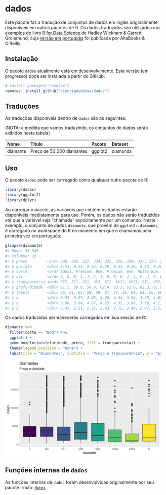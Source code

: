 
<!-- README.md is generated from README.Rmd. Please edit that file -->

# dados

<!-- badges: start -->

<!-- badges: end -->

Este pacote faz a tradução de conjuntos de dados em inglês originalmente
disponíveis em outros pacotes de R. Os dados traduzidos são utilizados
nos exemplos do livro [R for Data Science](https://r4ds.had.co.nz/) de
Hadley Wickham & Garrett Grolemund, cuja [versão em
português](https://www.altabooks.com.br/produto/r-para-data-science-importe-arrume-transforme-visualize-e-modele-dados/)
foi publicada por AltaBooks & O’Reilly.

## Instalação

O pacote `dados` atualmente está em desenvolvimento. Esta versão (em
progresso) pode ser instalada a partir do GitHub:

``` r
# install.packages("remotes")
remotes::install_github("cienciadedatos/dados")
```

## Traduções

As traduções disponíveis dentro de `dados` são as seguintes:

(NOTA: a medida que vamos traduzindo, os conjuntos de dados serão
exibidos nesta tabela)

| Nome     | Título                    | Pacote  | Dataset  |
| :------- | :------------------------ | :------ | :------- |
| diamante | Preço de 50.000 diamantes | ggplot2 | diamonds |

## Uso

O pacote `dados` pode ser carregado como qualquer outro pacote de R:

``` r
library(dados)
library(ggplot2)
library(dplyr)
```

Ao carregar o pacote, as variáveis que contém os dados estarão
disponíveis imediatamente para uso. Porém, os dados não serão
traduzidos até que a variável seja “chamada” explicitamente por um
comando. Neste exemplo, o conjunto de dados `diamante`, que provém de
`ggplot2::diamonds`, é carregado no *workspace* do R no momento em que o
chamamos pela primeira vez em português:

``` r
glimpse(diamante)
#> Rows: 53,940
#> Columns: 10
#> $ preco         <int> 326, 326, 327, 334, 335, 336, 336, 337, 337, 338, 339, …
#> $ quilate       <dbl> 0.23, 0.21, 0.23, 0.29, 0.31, 0.24, 0.24, 0.26, 0.22, 0…
#> $ corte         <ord> Ideal, Premium, Bom, Premium, Bom, Muito Bom, Muito Bom…
#> $ cor           <ord> E, E, E, I, J, J, I, H, E, H, J, J, F, J, E, E, I, J, J…
#> $ transparencia <ord> SI2, SI1, VS1, VS2, SI2, VVS2, VVS1, SI1, VS2, VS1, SI1…
#> $ profundidade  <dbl> 61.5, 59.8, 56.9, 62.4, 63.3, 62.8, 62.3, 61.9, 65.1, 5…
#> $ tabela        <dbl> 55, 61, 65, 58, 58, 57, 57, 55, 61, 61, 55, 56, 61, 54,…
#> $ x             <dbl> 3.95, 3.89, 4.05, 4.20, 4.34, 3.94, 3.95, 4.07, 3.87, 4…
#> $ y             <dbl> 3.98, 3.84, 4.07, 4.23, 4.35, 3.96, 3.98, 4.11, 3.78, 4…
#> $ z             <dbl> 2.43, 2.31, 2.31, 2.63, 2.75, 2.48, 2.47, 2.53, 2.49, 2…
```

Os dados traduzidos permanecerão carregados em sua sessão de R:

``` r
diamante %>%
  filter(corte == "Bom") %>%
  ggplot() +
  geom_boxplot(aes(claridade, preco, fill = transparencia)) +
  theme(legend.position = "none") +
  labs(title = "Diamantes", subtitle = "Preço e transparência", y = "preço")
```

<img src="man/figures/diamantes.png">

## Funções internas de `dados`

As funções internas de `dados` foram desenvolvidas originalmente por seu
pacote irmão: [`datos`](https://cienciadedatos.github.io/datos/)
